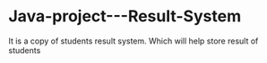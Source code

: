 # Java-project---Result-System
It is a copy of students result system. Which will help store result of students 
